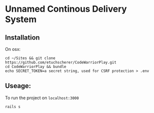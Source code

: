 # Unnamed Continous Delivery System

## Installation

On osx:

    cd ~/Sites && git clone https://github.com/etuchscherer/CodeWarriorPlay.git
    cd CodeWarriorPlay && bundle
    echo SECRET_TOKEN=a secret string, used for CSRF protection > .env
    
## Useage:
To run the project on `localhost:3000`

    rails s

    
